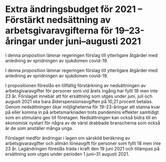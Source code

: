 # Extra ändringsbudget för 2021 – Förstärkt nedsättning av arbetsgivaravgifterna för 19–23-åringar under juni–augusti 2021

I denna proposition lämnar regeringen förslag till ytterligare åtgärder med anledning av spridningen av sjukdomen covid-19.

I denna proposition lämnar regeringen förslag till ytterligare åtgärder med anledning av spridningen av sjukdomen covid-19.

I propositionen föreslås en tillfällig förstärkning av nedsättningen av
arbetsgivaravgifter för personer som vid årets ingång har fyllt 18 men inte 23 år. Förslaget innebär att för ersättning som utges under juni, juli och augusti 2021 ska bara ålderspensionsavgiften på 10,21 procent betalas. Genom nedsättningen ökar möjligheterna för 19–23-åringar att stanna kvar på eller komma in på arbetsmarknaden trots pandemins effekter samtidigt som en stimulans ges till företagen. Nedsättningen kan också bidra till en ekonomisk nystart för några av de värst drabbade branscherna som också är de som anställer många unga.

Förslaget medför ändringar i lagen om särskild beräkning av
arbetsgivaravgifter och allmän löneavgift för personer som fyllt 18 men
inte 23 år. Lagändringen föreslås träda i kraft den 19 juni 2021 och
tillämpas på ersättning som utges under perioden 1 juni–31 augusti 2021.
